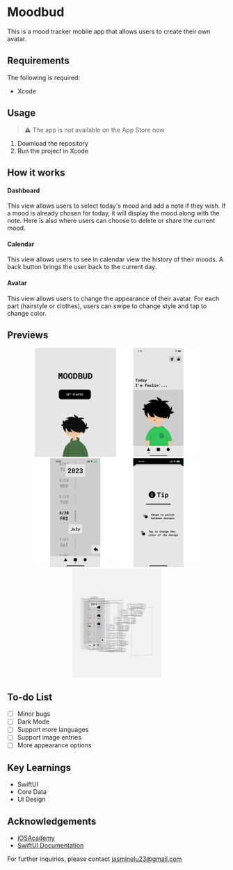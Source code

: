 # Moodbud

This is a mood tracker mobile app that allows users to create their own avatar.

## Requirements

The following is required:
* Xcode

## Usage
> :warning: The app is not available on the App Store now
1. Download the repository
2. Run the project in Xcode

## How it works
#### Dashboard
This view allows users to select today's mood and add a note if they wish. If a mood is already chosen for today, it will display the mood along with the note. Here is also where users can choose to delete or share the current mood.
#### Calendar
This view allows users to see in calendar view the history of their moods. A back button brings the user back to the current day.
#### Avatar
This view allows users to change the appearance of their avatar. For each part (hairstyle or clothes), users can swipe to change style and tap to change color.

## Previews
<p align="center">
  <img src="images/moodbud5.png" height="250">
  <img src="images/moodbud4.png" height="250">
  <img src="images/moodbud3.png" height="250">
  <img src="images/moodbud2.png" height="250">
  <img src="images/moodbud.png" height="250">
</p>



## To-do List
- [ ] Minor bugs
- [ ] Dark Mode
- [ ] Support more languages
- [ ] Support image entries
- [ ] More appearance options

## Key Learnings
* SwiftUI
* Core Data
* UI Design

## Acknowledgements
* [iOSAcademy](https://www.youtube.com/@iOSAcademy)
* [SwiftUI Documentation](https://developer.apple.com/documentation/swiftui/)

For further inquiries, please contact jasminelu23@gmail.com
